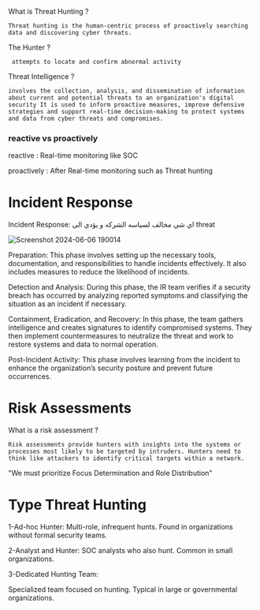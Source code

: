 

What is Threat Hunting ?

	Threat hunting is the human-centric process of proactively searching data and discovering cyber threats.

The Hunter ?

	 attempts to locate and confirm abnormal activity

Threat Intelligence ?

	involves the collection, analysis, and dissemination of information about current and potential threats to an organization's digital security It is used to inform proactive measures, improve defensive strategies and support real-time decision-making to protect systems and data from cyber threats and compromises.

### reactive vs proactively

reactive : Real-time monitoring like SOC 

proactively : After Real-time monitoring such as Threat hunting

# Incident Response

Incident Response: اي شي مخالف لسياسه الشركه و يؤدي الى threat

![Screenshot 2024-06-06 190014](https://github.com/cyber6l/eCTHP/assets/131306259/18224d74-6968-4841-b5ab-88e7b781351e)

Preparation: This phase involves setting up the necessary tools, documentation, and responsibilities to handle incidents effectively. It also includes measures to reduce the likelihood of incidents.

Detection and Analysis: During this phase, the IR team verifies if a security breach has occurred by analyzing reported symptoms and classifying the situation as an incident if necessary.

Containment, Eradication, and Recovery: In this phase, the team gathers intelligence and creates signatures to identify compromised systems. 
They then implement countermeasures to neutralize the threat and work to restore systems and data to normal operation.

Post-Incident Activity: This phase involves learning from the incident to enhance the organization’s security posture and prevent future occurrences.

# Risk Assessments

What is a risk assessment ?

	Risk assessments provide hunters with insights into the systems or processes most likely to be targeted by intruders. Hunters need to think like attackers to identify critical targets within a network.
	
"We must prioritize Focus Determination and Role Distribution"

# Type Threat Hunting

1-Ad-hoc Hunter:
Multi-role, infrequent hunts.
Found in organizations without formal security teams.

2-Analyst and Hunter:
SOC analysts who also hunt.
Common in small organizations.

3-Dedicated Hunting Team:

Specialized team focused on hunting.
Typical in large or governmental organizations.
